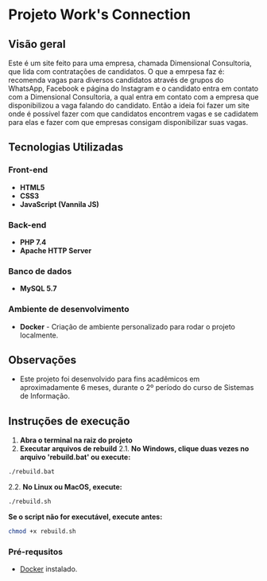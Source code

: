 # Projeto Work's Connection

## Visão geral

Este é um site feito para uma empresa, chamada Dimensional Consultoria, que lida com contratações de candidatos. O que a emrpesa faz é: recomenda vagas para diversos candidatos através de grupos do WhatsApp, Facebook e página do Instagram e o candidato entra em contato com a Dimensional Consultoria, a qual entra em contato com a empresa que disponibilizou a vaga falando do candidato. Então a ideia foi fazer um site onde é possível fazer com que candidatos encontrem vagas e se cadidatem para elas e fazer com que empresas consigam disponibilizar suas vagas.

## Tecnologias Utilizadas

### Front-end

- **HTML5**
- **CSS3**
- **JavaScript (Vannila JS)**

### Back-end

- **PHP 7.4**
- **Apache HTTP Server**

### Banco de dados

- **MySQL 5.7**

### Ambiente de desenvolvimento

- **Docker** - Criação de ambiente personalizado para rodar o projeto localmente.

## Observações

- Este projeto foi desenvolvido para fins acadêmicos em aproximadamente 6 meses, durante o 2º período do curso de Sistemas de Informação.

## Instruções de execução

1. **Abra o terminal na raiz do projeto**
2. **Executar arquivos de rebuild**
2.1. **No Windows, clique duas vezes no arquivo 'rebuild.bat' ou execute:**
   
  ```bash
  ./rebuild.bat
  ```
2.2. **No Linux ou MacOS, execute:**

  ```bash
  ./rebuild.sh
  ```
  **Se o script não for executável, execute antes:**
  
  ```bash
  chmod +x rebuild.sh
  ```

### Pré-requsitos

- [Docker](https://www.docker.com/products/docker-desktop) instalado.
